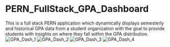 # PERN_FullStack_GPA_Dashboard
This is a full stack PERN application which dynamically displays semesterly and historical GPA data from a student organization with the goal to provide students with insights on where they fall within the GPA distribution. 
![GPA_Dash_1](https://github.com/user-attachments/assets/9e1d7865-e731-45fb-af4f-77aa818434b0)
![GPA_Dash_2](https://github.com/user-attachments/assets/d71276e3-4969-4565-b2fb-96dc15ab5f21)
![GPA_Dash_3](https://github.com/user-attachments/assets/c39b531a-8808-4a49-a3ad-6875ed975644)
![GPA_Dash_4](https://github.com/user-attachments/assets/0c142ff5-9c83-4abf-9179-07b391c1413b)
